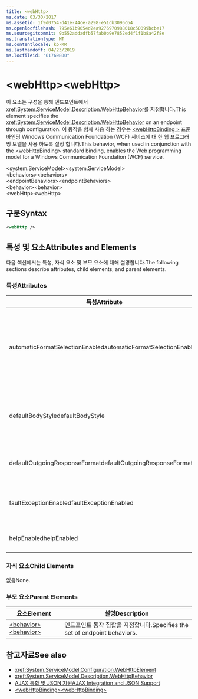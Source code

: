 ```yaml
---
title: <webHttp>
ms.date: 03/30/2017
ms.assetid: 1f9d0754-d41e-44ce-a298-e51cb3096c64
ms.openlocfilehash: 795e61b9054d2ea9276970988018c50099bcbe17
ms.sourcegitcommit: 9b552addadfb57fab0b9e7852ed4f1f1b8a42f8e
ms.translationtype: MT
ms.contentlocale: ko-KR
ms.lasthandoff: 04/23/2019
ms.locfileid: "61769800"
---
```

# <a name="webhttp"></a><span data-ttu-id="894d4-101">\<webHttp></span><span class="sxs-lookup"><span data-stu-id="894d4-101">\<webHttp></span></span>
<span data-ttu-id="894d4-102">이 요소는 구성을 통해 엔드포인트에서 <xref:System.ServiceModel.Description.WebHttpBehavior>를 지정합니다.</span><span class="sxs-lookup"><span data-stu-id="894d4-102">This element specifies the <xref:System.ServiceModel.Description.WebHttpBehavior> on an endpoint through configuration.</span></span> <span data-ttu-id="894d4-103">이 동작을 함께 사용 하는 경우는 [ \<webHttpBinding >](../../../../../docs/framework/configure-apps/file-schema/wcf/webhttpbinding.md) 표준 바인딩 Windows Communication Foundation (WCF) 서비스에 대 한 웹 프로그래밍 모델을 사용 하도록 설정 합니다.</span><span class="sxs-lookup"><span data-stu-id="894d4-103">This behavior, when used in conjunction with the [\<webHttpBinding>](../../../../../docs/framework/configure-apps/file-schema/wcf/webhttpbinding.md) standard binding, enables the Web programming model for a Windows Communication Foundation (WCF) service.</span></span>  
  
 <span data-ttu-id="894d4-104">\<system.ServiceModel></span><span class="sxs-lookup"><span data-stu-id="894d4-104">\<system.ServiceModel></span></span>  
<span data-ttu-id="894d4-105">\<behaviors></span><span class="sxs-lookup"><span data-stu-id="894d4-105">\<behaviors></span></span>  
<span data-ttu-id="894d4-106">\<endpointBehaviors></span><span class="sxs-lookup"><span data-stu-id="894d4-106">\<endpointBehaviors></span></span>  
<span data-ttu-id="894d4-107">\<behavior></span><span class="sxs-lookup"><span data-stu-id="894d4-107">\<behavior></span></span>  
<span data-ttu-id="894d4-108">\<webHttp></span><span class="sxs-lookup"><span data-stu-id="894d4-108">\<webHttp></span></span>  
  
## <a name="syntax"></a><span data-ttu-id="894d4-109">구문</span><span class="sxs-lookup"><span data-stu-id="894d4-109">Syntax</span></span>  
  
```xml  
<webHttp />
```  
  
## <a name="attributes-and-elements"></a><span data-ttu-id="894d4-110">특성 및 요소</span><span class="sxs-lookup"><span data-stu-id="894d4-110">Attributes and Elements</span></span>  
 <span data-ttu-id="894d4-111">다음 섹션에서는 특성, 자식 요소 및 부모 요소에 대해 설명합니다.</span><span class="sxs-lookup"><span data-stu-id="894d4-111">The following sections describe attributes, child elements, and parent elements.</span></span>  
  
### <a name="attributes"></a><span data-ttu-id="894d4-112">특성</span><span class="sxs-lookup"><span data-stu-id="894d4-112">Attributes</span></span>  
  
|<span data-ttu-id="894d4-113">특성</span><span class="sxs-lookup"><span data-stu-id="894d4-113">Attribute</span></span>|<span data-ttu-id="894d4-114">설명</span><span class="sxs-lookup"><span data-stu-id="894d4-114">Description</span></span>|  
|---------------|-----------------|  
|<span data-ttu-id="894d4-115">automaticFormatSelectionEnabled</span><span class="sxs-lookup"><span data-stu-id="894d4-115">automaticFormatSelectionEnabled</span></span>|<span data-ttu-id="894d4-116">이 속성이 `true`로 설정되면 WCF 인프라가 사용할 가장 적절한 형식을 결정합니다.</span><span class="sxs-lookup"><span data-stu-id="894d4-116">When this property is set to `true`, the WCF infrastructure determines the best format to use.</span></span> <span data-ttu-id="894d4-117">기본적으로 자동 형식 선택은 이전 버전과의 호환성을 위해 사용되지 않습니다.</span><span class="sxs-lookup"><span data-stu-id="894d4-117">Automatic format selection is disabled by default for backwards compatibility.</span></span> <span data-ttu-id="894d4-118">자동 형식 선택은 프로그래밍 방식이나 구성을 통해 사용하도록 설정할 수 있습니다.</span><span class="sxs-lookup"><span data-stu-id="894d4-118">Automatic format selection can be enabled programmatically or through configuration.</span></span>|  
|<span data-ttu-id="894d4-119">defaultBodyStyle</span><span class="sxs-lookup"><span data-stu-id="894d4-119">defaultBodyStyle</span></span>|<span data-ttu-id="894d4-120">반환된 메시지의 기본 본문 스타일을 지정합니다.</span><span class="sxs-lookup"><span data-stu-id="894d4-120">Specifies the default body style of returned messages.</span></span> <span data-ttu-id="894d4-121">자세한 내용은 <xref:System.ServiceModel.Web.WebMessageBodyStyle> 하 고 [WCF 웹 HTTP 형식 지정](../../../../../docs/framework/wcf/feature-details/wcf-web-http-formatting.md)합니다.</span><span class="sxs-lookup"><span data-stu-id="894d4-121">For more information, see <xref:System.ServiceModel.Web.WebMessageBodyStyle> and [WCF Web HTTP Formatting](../../../../../docs/framework/wcf/feature-details/wcf-web-http-formatting.md).</span></span>|  
|<span data-ttu-id="894d4-122">defaultOutgoingResponseFormat</span><span class="sxs-lookup"><span data-stu-id="894d4-122">defaultOutgoingResponseFormat</span></span>|<span data-ttu-id="894d4-123">메시지의 나가는 기본 응답 형식을 지정합니다.</span><span class="sxs-lookup"><span data-stu-id="894d4-123">Specifies the default outgoing response format for messages.</span></span> <span data-ttu-id="894d4-124">자세한 내용은 [WCF 웹 HTTP 형식 지정](../../../../../docs/framework/wcf/feature-details/wcf-web-http-formatting.md)합니다.</span><span class="sxs-lookup"><span data-stu-id="894d4-124">For more information, see [WCF Web HTTP Formatting](../../../../../docs/framework/wcf/feature-details/wcf-web-http-formatting.md).</span></span>|  
|<span data-ttu-id="894d4-125">faultExceptionEnabled</span><span class="sxs-lookup"><span data-stu-id="894d4-125">faultExceptionEnabled</span></span>|<span data-ttu-id="894d4-126">내부 서버 오류(HTTP 상태 코드: 500)가 발생할 때 FaultException이 생성되는지 여부를 지정하는 플래그를 가져오거나 설정합니다.</span><span class="sxs-lookup"><span data-stu-id="894d4-126">Gets or sets the flag that specifies whether a FaultException is generated when an internal server error (HTTP status code: 500) occurs.</span></span>|  
|<span data-ttu-id="894d4-127">helpEnabled</span><span class="sxs-lookup"><span data-stu-id="894d4-127">helpEnabled</span></span>|<span data-ttu-id="894d4-128">도움말 페이지를 사용할 수 있는지 여부를 결정하는 값을 가져오거나 설정합니다.</span><span class="sxs-lookup"><span data-stu-id="894d4-128">Gets or sets a value that determines if the Help page is enabled.</span></span>|  
  
### <a name="child-elements"></a><span data-ttu-id="894d4-129">자식 요소</span><span class="sxs-lookup"><span data-stu-id="894d4-129">Child Elements</span></span>  
 <span data-ttu-id="894d4-130">없음</span><span class="sxs-lookup"><span data-stu-id="894d4-130">None.</span></span>  
  
### <a name="parent-elements"></a><span data-ttu-id="894d4-131">부모 요소</span><span class="sxs-lookup"><span data-stu-id="894d4-131">Parent Elements</span></span>  
  
|<span data-ttu-id="894d4-132">요소</span><span class="sxs-lookup"><span data-stu-id="894d4-132">Element</span></span>|<span data-ttu-id="894d4-133">설명</span><span class="sxs-lookup"><span data-stu-id="894d4-133">Description</span></span>|  
|-------------|-----------------|  
|[<span data-ttu-id="894d4-134">\<behavior></span><span class="sxs-lookup"><span data-stu-id="894d4-134">\<behavior></span></span>](../../../../../docs/framework/configure-apps/file-schema/wcf/behavior-of-endpointbehaviors.md)|<span data-ttu-id="894d4-135">엔드포인트 동작 집합을 지정합니다.</span><span class="sxs-lookup"><span data-stu-id="894d4-135">Specifies the set of endpoint behaviors.</span></span>|  
  
## <a name="see-also"></a><span data-ttu-id="894d4-136">참고자료</span><span class="sxs-lookup"><span data-stu-id="894d4-136">See also</span></span>

- <xref:System.ServiceModel.Configuration.WebHttpElement>
- <xref:System.ServiceModel.Description.WebHttpBehavior>
- [<span data-ttu-id="894d4-137">AJAX 통합 및 JSON 지원</span><span class="sxs-lookup"><span data-stu-id="894d4-137">AJAX Integration and JSON Support</span></span>](../../../../../docs/framework/wcf/feature-details/ajax-integration-and-json-support.md)
- [<span data-ttu-id="894d4-138">\<webHttpBinding></span><span class="sxs-lookup"><span data-stu-id="894d4-138">\<webHttpBinding></span></span>](../../../../../docs/framework/configure-apps/file-schema/wcf/webhttpbinding.md)
